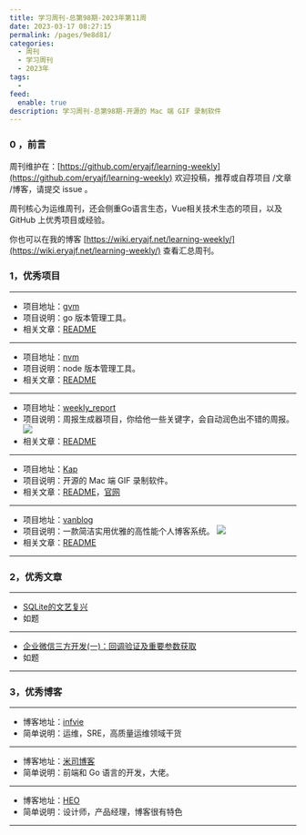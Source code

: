 ```yaml
---
title: 学习周刊-总第98期-2023年第11周
date: 2023-03-17 08:27:15
permalink: /pages/9e8d81/
categories:
  - 周刊
  - 学习周刊
  - 2023年
tags:
  -
feed:
  enable: true
description: 学习周刊-总第98期-开源的 Mac 端 GIF 录制软件
---
```



### 0 ，前言

周刊维护在：[https://github.com/eryajf/learning-weekly](https://github.com/eryajf/learning-weekly)  欢迎投稿，推荐或自荐项目 /文章 /博客，请提交 issue 。

周刊核心为运维周刊，还会侧重Go语言生态，Vue相关技术生态的项目，以及 GitHub 上优秀项目或经验。

你也可以在我的博客 [https://wiki.eryajf.net/learning-weekly/](https://wiki.eryajf.net/learning-weekly/) 查看汇总周刊。


### 1，优秀项目

---
- 项目地址：[gvm](https://github.com/moovweb/gvm)
- 项目说明：go 版本管理工具。
- 相关文章：[README](https://github.com/moovweb/gvm#readme)
---
- 项目地址：[nvm](https://github.com/nvm-sh/nvm)
- 项目说明：node 版本管理工具。
- 相关文章：[README](https://github.com/nvm-sh/nvm#readme)
---
- 项目地址：[weekly_report](https://github.com/guaguaguaxia/weekly_report)
- 项目说明：周报生成器项目，你给他一些关键字，会自动润色出不错的周报。
  ![](http://t.eryajf.net/imgs/2023/02/f2745f9c67d3fc7a.png)
- 相关文章：[README](https://github.com/guaguaguaxia/weekly_report#readme)
---
- 项目地址：[Kap](https://github.com/wulkano/kap)
- 项目说明：开源的 Mac 端 GIF 录制软件。
- 相关文章：[README](https://github.com/wulkano/kap#readme)，[官网](https://getkap.co/)
---
- 项目地址：[vanblog](https://github.com/Mereithhh/vanblog)
- 项目说明：一款简洁实用优雅的高性能个人博客系统。
  ![](http://t.eryajf.net/imgs/2023/02/2d4487e30d2366b6.png)
- 相关文章：[README](https://github.com/Mereithhh/vanblog#readme)
---


### 2，优秀文章

---
- [SQLite的文艺复兴](https://www.bmpi.dev/dev/renaissance-sqlite/)
- 如题
---
- [企业微信三方开发(一)：回调验证及重要参数获取](https://blog.csdn.net/YNEWA/article/details/106784137)
- 如题
---

### 3，优秀博客

---
- 博客地址：[infvie](https://www.infvie.com/)
- 简单说明：运维，SRE，高质量运维领域干货
---
- 博客地址：[米司博客](https://blog.misitebao.com/)
- 简单说明：前端和 Go 语言的开发，大佬。
---
- 博客地址：[HEO](https://blog.zhheo.com/)
- 简单说明：设计师，产品经理，博客很有特色
---